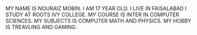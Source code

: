 MY NAME IS NOURAIZ MOBIN.
I AM 17 YEAR OLD. 
I LIVE IN FAISALABAD 
I STUDY AT ROOTS IVY COLLEGE.
MY COURSE IS INTER IN COMPUTER SCIENCES.
MY SUBJECTS IS COMPUTER MATH AND PHYSICS.
MY HOBBY IS TREAVLING AND GAMING.
